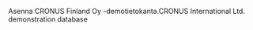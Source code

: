 <span data-ttu-id="22d7d-101">Asenna CRONUS Finland Oy -demotietokanta.</span><span class="sxs-lookup"><span data-stu-id="22d7d-101">CRONUS International Ltd. demonstration database</span></span>
